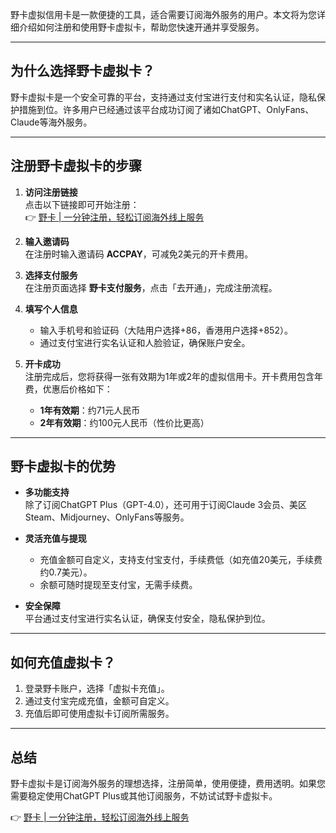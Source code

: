 野卡虚拟信用卡是一款便捷的工具，适合需要订阅海外服务的用户。本文将为您详细介绍如何注册和使用野卡虚拟卡，帮助您快速开通并享受服务。

---

## 为什么选择野卡虚拟卡？

野卡虚拟卡是一个安全可靠的平台，支持通过支付宝进行支付和实名认证，隐私保护措施到位。许多用户已经通过该平台成功订阅了诸如ChatGPT、OnlyFans、Claude等海外服务。

---

## 注册野卡虚拟卡的步骤

1. **访问注册链接**  
   点击以下链接即可开始注册：  
   👉 [野卡 | 一分钟注册，轻松订阅海外线上服务](https://bit.ly/bewildcard)

2. **输入邀请码**  
   在注册时输入邀请码 **ACCPAY**，可减免2美元的开卡费用。

3. **选择支付服务**  
   在注册页面选择 **野卡支付服务**，点击「去开通」，完成注册流程。

4. **填写个人信息**  
   - 输入手机号和验证码（大陆用户选择+86，香港用户选择+852）。
   - 通过支付宝进行实名认证和人脸验证，确保账户安全。

5. **开卡成功**  
   注册完成后，您将获得一张有效期为1年或2年的虚拟信用卡。开卡费用包含年费，优惠后价格如下：  
   - **1年有效期**：约71元人民币  
   - **2年有效期**：约100元人民币（性价比更高）

---

## 野卡虚拟卡的优势

- **多功能支持**  
  除了订阅ChatGPT Plus（GPT-4.0），还可用于订阅Claude 3会员、美区Steam、Midjourney、OnlyFans等服务。

- **灵活充值与提现**  
  - 充值金额可自定义，支持支付宝支付，手续费低（如充值20美元，手续费约0.7美元）。  
  - 余额可随时提现至支付宝，无需手续费。

- **安全保障**  
  平台通过支付宝进行实名认证，确保支付安全，隐私保护到位。

---

## 如何充值虚拟卡？

1. 登录野卡账户，选择「虚拟卡充值」。
2. 通过支付宝完成充值，金额可自定义。
3. 充值后即可使用虚拟卡订阅所需服务。

---

## 总结

野卡虚拟卡是订阅海外服务的理想选择，注册简单，使用便捷，费用透明。如果您需要稳定使用ChatGPT Plus或其他订阅服务，不妨试试野卡虚拟卡。

👉 [野卡 | 一分钟注册，轻松订阅海外线上服务](https://bit.ly/bewildcard)